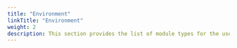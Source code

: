 ```yaml
---
title: "Environment"
linkTitle: "Environment"
weight: 2
description: This section provides the list of module types for the user to use in an Azure environment Opta yaml,  along with their inputs and outputs.
---
```

